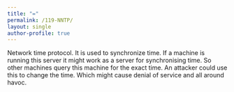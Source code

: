 ```yaml
---
title: "="
permalink: /119-NNTP/
layout: single
author-profile: true
---
```


Network time protocol. It is used to synchronize time. If a machine is running this server it might work as a server for synchronising time. So other machines query this machine for the exact time.
An attacker could use this to change the time. Which might cause denial of service and all around havoc.
